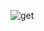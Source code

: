 ![get](https://user-images.githubusercontent.com/47884152/149989678-72056f95-a982-4d99-a1d7-220294ec6620.png)

